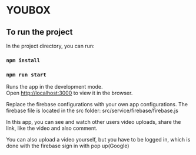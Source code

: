 # YOUBOX

## To run the project

In the project directory, you can run:
### `npm install` 

### `npm run start`

Runs the app in the development mode.\
Open [http://localhost:3000](http://localhost:3000) to view it in the browser.

Replace the firebase configurations with your own app configurations. The firebase file is located in the src folder: src/service/firebase/firebase.js

In this app, you can see and watch other users video uploads, share the link, like the video and also comment.

You can also upload a video yourself, but you have to be logged in, which is done with the firebase sign in with pop up(Google)
